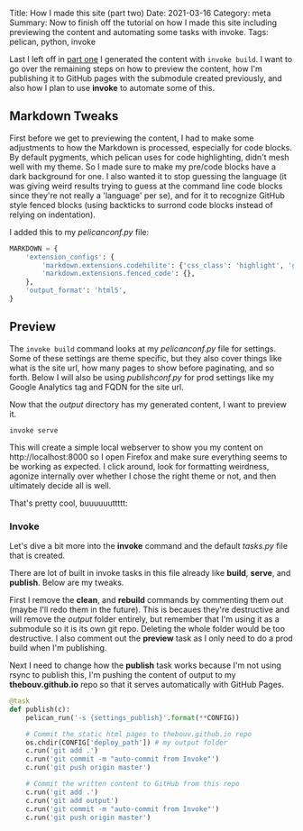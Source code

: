 Title: How I made this site (part two)
Date: 2021-03-16
Category: meta
Summary: Now to finish off the tutorial on how I made this site including previewing the content and automating some tasks with invoke.
Tags: pelican, python, invoke

Last I left off in [part one](howimadethissite.md) I generated the content with `invoke build`. I want to go over the remaining steps on how to preview the content, how I'm publishing it to GitHub pages with the submodule created previously, and also how I plan to use **invoke** to automate some of this.

## Markdown Tweaks

First before we get to previewing the content, I had to make some adjustments to how the Markdown is processed, especially for code blocks. By default pygments, which pelican uses for code highlighting, didn't mesh well with my theme. So I made sure to make my pre/code blocks have a dark background for one. I also wanted it to stop guessing the language (it was giving weird results trying to guess at the command line code blocks since they're not really a 'language' per se), and for it to recognize GitHub style fenced blocks (using backticks to surrond code blocks instead of relying on indentation).

I added this to my *pelicanconf.py* file:

```python
MARKDOWN = {
    'extension_configs': {
        'markdown.extensions.codehilite': {'css_class': 'highlight', 'guess_lang': False},
        'markdown.extensions.fenced_code': {},
    },
    'output_format': 'html5',
}
```

## Preview

The `invoke build` command looks at my *pelicanconf.py* file for settings. Some of these settings are theme specific, but they also cover things like what is the site url, how many pages to show before paginating, and so forth. Below I will also be using *publishconf.py* for prod settings like my Google Analytics tag and FQDN for the site url.

Now that the *output* directory has my generated content, I want to preview it.

```
invoke serve
```

This will create a simple local webserver to show you my content on http://localhost:8000 so I open Firefox and make sure everything seems to be working as expected. I click around, look for formatting weirdness, agonize internally over whether I chose the right theme or not, and then ultimately decide all is well.

That's pretty cool, buuuuuuttttt:

### Invoke

Let's dive a bit more into the **invoke** command and the default *tasks.py* file that is created.

There are lot of built in invoke tasks in this file already like **build**, **serve**, and **publish**. Below are my tweaks.

First I remove the **clean**, and **rebuild** commands by commenting them out (maybe I'll redo them in the future). This is becaues they're destructive and will remove the *output* folder entirely, but remember that I'm using it as a submodule so it is its own git repo. Deleting the whole folder would be too destructive.  I also comment out the **preview** task as I only need to do a prod build when I'm publishing.

Next I need to change how the **publish** task works because I'm not using rsync to publish this, I'm pushing the content of output to my **thebouv.github.io** repo so that it serves automatically with GitHub Pages.

```python
@task
def publish(c):
    pelican_run('-s {settings_publish}'.format(**CONFIG))

    # Commit the static html pages to thebouv.github.io repo
    os.chdir(CONFIG['deploy_path']) # my output folder
    c.run('git add .')
    c.run('git commit -m "auto-commit from Invoke"')
    c.run('git push origin master')

    # Commit the written content to GitHub from this repo
    c.run('git add .')
    c.run('git add output')
    c.run('git commit -m "auto-commit from Invoke"')
    c.run('git push origin master')
```